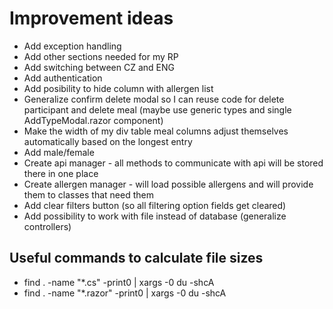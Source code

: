 # Improvement ideas

- Add exception handling
- Add other sections needed for my RP
- Add switching between CZ and ENG
- Add authentication
- Add posibility to hide column with allergen list
- Generalize confirm delete modal so I can reuse code for delete participant and delete meal (maybe use generic types and single AddTypeModal.razor component)
- Make the width of my div table meal columns adjust themselves automatically based on the longest entry
- Add male/female 
- Create api manager - all methods to communicate with api will be stored there in one place
- Create allergen manager - will load possible allergens and will provide them to classes that need them
- Add clear filters button (so all filtering option fields get cleared)
- Add possibility to work with file instead of database (generalize controllers)

## Useful commands to calculate file sizes
- find . -name "*.cs" -print0 | xargs -0 du -shcA
- find . -name "*.razor" -print0 | xargs -0 du -shcA
